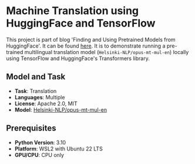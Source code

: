 # Machine Translation using HuggingFace and TensorFlow

This project is part of blog 'Finding and Using Pretrained Models from HuggingFace'. It can be found [here](https://variableduck.com/blog/blog2.html). It is to demonstrate running a pre-trained multilingual translation model (`Helsinki-NLP/opus-mt-mul-en`) locally using TensorFlow and HuggingFace's Transformers library.

## Model and Task
- **Task**: Translation
- **Languages**: Multiple
- **License**: Apache 2.0, MIT
- **Model**: [Helsinki-NLP/opus-mt-mul-en](https://huggingface.co/Helsinki-NLP/opus-mt-mul-en)

## Prerequisites

- **Python Version**: 3.10
- **Platform**: WSL2 with Ubuntu 22 LTS
- **GPU/CPU**: CPU only 

### 
